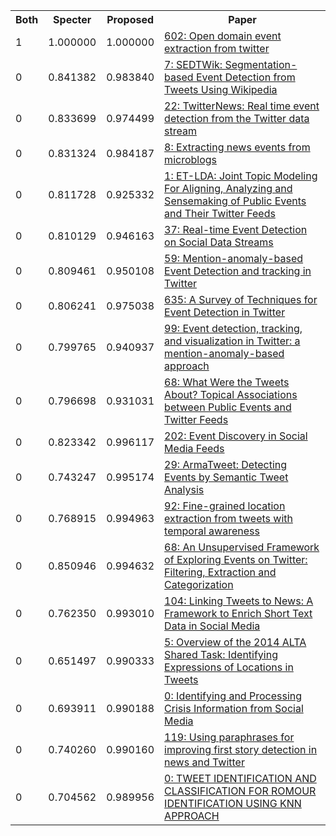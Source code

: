 <html><table><tr>
<th>Both</th>
<th>Specter</th>
<th>Proposed</th>
<th>Paper</th>
</tr>
<tr>
<td>1</td>
<td>1.000000</td>
<td>1.000000</td>
<td><a href="https://www.semanticscholar.org/paper/c5262730d8854f88106bdc204860ccf236b3345f">602: Open domain event extraction from twitter</a></td>
</tr>
<tr>
<td>0</td>
<td>0.841382</td>
<td>0.983840</td>
<td><a href="https://www.semanticscholar.org/paper/d1cd41566690a42495fa32ce3bac60c98633e3c3">7: SEDTWik: Segmentation-based Event Detection from Tweets Using Wikipedia</a></td>
</tr>
<tr>
<td>0</td>
<td>0.833699</td>
<td>0.974499</td>
<td><a href="https://www.semanticscholar.org/paper/a60554ecc7bb7d0552b9f84c94ab84addea03ce3">22: TwitterNews: Real time event detection from the Twitter data stream</a></td>
</tr>
<tr>
<td>0</td>
<td>0.831324</td>
<td>0.984187</td>
<td><a href="https://www.semanticscholar.org/paper/c028f2f11b48b353ec6e49054740a2b374c13557">8: Extracting news events from microblogs</a></td>
</tr>
<tr>
<td>0</td>
<td>0.811728</td>
<td>0.925332</td>
<td><a href="https://www.semanticscholar.org/paper/65f0211bb3f4cbfe0e072ec65423369bebd429d5">1: ET-LDA: Joint Topic Modeling For Aligning, Analyzing and Sensemaking of Public Events and Their Twitter Feeds</a></td>
</tr>
<tr>
<td>0</td>
<td>0.810129</td>
<td>0.946163</td>
<td><a href="https://www.semanticscholar.org/paper/11d7514c48c914bb9e4a9e4a7f7ed63c07f06725">37: Real-time Event Detection on Social Data Streams</a></td>
</tr>
<tr>
<td>0</td>
<td>0.809461</td>
<td>0.950108</td>
<td><a href="https://www.semanticscholar.org/paper/aaa992c424b7a63ced6d84dc08ac2a60d06da4e7">59: Mention-anomaly-based Event Detection and tracking in Twitter</a></td>
</tr>
<tr>
<td>0</td>
<td>0.806241</td>
<td>0.975038</td>
<td><a href="https://www.semanticscholar.org/paper/b0a8d512169453d92fbe44bc77a96bcc9cb9c85f">635: A Survey of Techniques for Event Detection in Twitter</a></td>
</tr>
<tr>
<td>0</td>
<td>0.799765</td>
<td>0.940937</td>
<td><a href="https://www.semanticscholar.org/paper/f4ed7abc9e543c96621c721997ff29095d9c37de">99: Event detection, tracking, and visualization in Twitter: a mention-anomaly-based approach</a></td>
</tr>
<tr>
<td>0</td>
<td>0.796698</td>
<td>0.931031</td>
<td><a href="https://www.semanticscholar.org/paper/0719c675002587a26991b279030ec6cb3507eb3c">68: What Were the Tweets About? Topical Associations between Public Events and Twitter Feeds</a></td>
</tr>
<tr>
<td>0</td>
<td>0.823342</td>
<td>0.996117</td>
<td><a href="https://www.semanticscholar.org/paper/33522bd6edc05fa1ae1d6d668b694c3416faa4ba">202: Event Discovery in Social Media Feeds</a></td>
</tr>
<tr>
<td>0</td>
<td>0.743247</td>
<td>0.995174</td>
<td><a href="https://www.semanticscholar.org/paper/852425cc7886997e59e41936619937b203ff781c">29: ArmaTweet: Detecting Events by Semantic Tweet Analysis</a></td>
</tr>
<tr>
<td>0</td>
<td>0.768915</td>
<td>0.994963</td>
<td><a href="https://www.semanticscholar.org/paper/c6803b8014692dc6db6a223950ec82fd181cbd7f">92: Fine-grained location extraction from tweets with temporal awareness</a></td>
</tr>
<tr>
<td>0</td>
<td>0.850946</td>
<td>0.994632</td>
<td><a href="https://www.semanticscholar.org/paper/a839b1cb3c7050a7a9c89d6b6e1405610bbc818e">68: An Unsupervised Framework of Exploring Events on Twitter: Filtering, Extraction and Categorization</a></td>
</tr>
<tr>
<td>0</td>
<td>0.762350</td>
<td>0.993010</td>
<td><a href="https://www.semanticscholar.org/paper/df7fe4c5d1a375bd3dc5b62d9bdd6ae10f6a6f6d">104: Linking Tweets to News: A Framework to Enrich Short Text Data in Social Media</a></td>
</tr>
<tr>
<td>0</td>
<td>0.651497</td>
<td>0.990333</td>
<td><a href="https://www.semanticscholar.org/paper/082113901825964aecc2386cb4fcd3e095670cac">5: Overview of the 2014 ALTA Shared Task: Identifying Expressions of Locations in Tweets</a></td>
</tr>
<tr>
<td>0</td>
<td>0.693911</td>
<td>0.990188</td>
<td><a href="https://www.semanticscholar.org/paper/fa65d47d6e4c77e450411afdea9a4110968a9cf3">0: Identifying and Processing Crisis Information from Social Media</a></td>
</tr>
<tr>
<td>0</td>
<td>0.740260</td>
<td>0.990160</td>
<td><a href="https://www.semanticscholar.org/paper/334d7e4e70439aa5f7bd59f63659bbab4dc929ed">119: Using paraphrases for improving first story detection in news and Twitter</a></td>
</tr>
<tr>
<td>0</td>
<td>0.704562</td>
<td>0.989956</td>
<td><a href="https://www.semanticscholar.org/paper/70840faaab01a69f33942a1f678a24b33c2c25bb">0: TWEET IDENTIFICATION AND CLASSIFICATION FOR ROMOUR IDENTIFICATION USING KNN APPROACH</a></td>
</tr>
</table></html>
